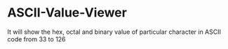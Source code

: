 # ASCII-Value-Viewer
It will show the hex, octal and binary value of particular character in ASCII code from 33 to 126 


